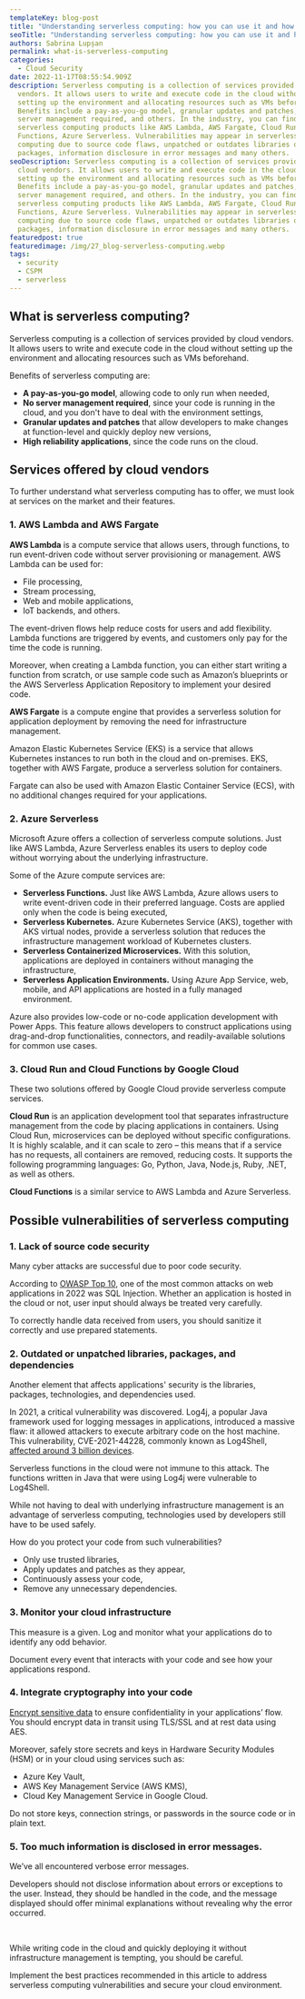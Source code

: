 ```yaml
---
templateKey: blog-post
title: "Understanding serverless computing: how you can use it and how to secure it "
seoTitle: "Understanding serverless computing: how you can use it and how to secure it "
authors: Sabrina Lupșan
permalink: what-is-serverless-computing
categories:
  - Cloud Security
date: 2022-11-17T08:55:54.909Z
description: Serverless computing is a collection of services provided by cloud
  vendors. It allows users to write and execute code in the cloud without
  setting up the environment and allocating resources such as VMs beforehand.
  Benefits include a pay-as-you-go model, granular updates and patches, no
  server management required, and others. In the industry, you can find
  serverless computing products like AWS Lambda, AWS Fargate, Cloud Run, Cloud
  Functions, Azure Serverless. Vulnerabilities may appear in serverless
  computing due to source code flaws, unpatched or outdates libraries or
  packages, information disclosure in error messages and many others.
seoDescription: Serverless computing is a collection of services provided by
  cloud vendors. It allows users to write and execute code in the cloud without
  setting up the environment and allocating resources such as VMs beforehand.
  Benefits include a pay-as-you-go model, granular updates and patches, no
  server management required, and others. In the industry, you can find
  serverless computing products like AWS Lambda, AWS Fargate, Cloud Run, Cloud
  Functions, Azure Serverless. Vulnerabilities may appear in serverless
  computing due to source code flaws, unpatched or outdates libraries or
  packages, information disclosure in error messages and many others.
featuredpost: true
featuredimage: /img/27_blog-serverless-computing.webp
tags:
  - security
  - CSPM
  - serverless
---
```

<!--StartFragment-->

## What is serverless computing? 

Serverless computing is a collection of services provided by cloud vendors. It allows users to write and execute code in the cloud without setting up the environment and allocating resources such as VMs beforehand. 

Benefits of serverless computing are: 

* **A pay-as-you-go model**, allowing code to only run when needed, 
* **No server management required**, since your code is running in the cloud, and you don't have to deal with the environment settings, 
* **Granular updates and patches** that allow developers to make changes at function-level and quickly deploy new versions, 
* **High reliability applications**, since the code runs on the cloud. 

## Services offered by cloud vendors 

To further understand what serverless computing has to offer, we must look at services on the market and their features.  

### 1. AWS Lambda and AWS Fargate 

**AWS Lambda** is a compute service that allows users, through functions, to run event-driven code without server provisioning or management. AWS Lambda can be used for: 

* File processing, 
* Stream processing, 
* Web and mobile applications, 
* IoT backends, and others. 

The event-driven flows help reduce costs for users and add flexibility. Lambda functions are triggered by events, and customers only pay for the time the code is running.  

Moreover, when creating a Lambda function, you can either start writing a function from scratch, or use sample code such as Amazon’s blueprints or the AWS Serverless Application Repository to implement your desired code. 

**AWS Fargate** is a compute engine that provides a serverless solution for application deployment by removing the need for infrastructure management. 

Amazon Elastic Kubernetes Service (EKS) is a service that allows Kubernetes instances to run both in the cloud and on-premises. EKS, together with AWS Fargate, produce a serverless solution for containers. 

Fargate can also be used with Amazon Elastic Container Service (ECS), with no additional changes required for your applications. 

### 2. Azure Serverless  

Microsoft Azure offers a collection of serverless compute solutions. Just like AWS Lambda, Azure Serverless enables its users to deploy code without worrying about the underlying infrastructure.  

Some of the Azure compute services are: 

* **Serverless Functions.** Just like AWS Lambda, Azure allows users to write event-driven code in their preferred language. Costs are applied only when the code is being executed, 
* **Serverless Kubernetes.** Azure Kubernetes Service (AKS), together with AKS virtual nodes, provide a serverless solution that reduces the infrastructure management workload of Kubernetes clusters. 
* **Serverless Containerized Microservices.** With this solution, applications are deployed in containers without managing the infrastructure,  
* **Serverless Application Environments.** Using Azure App Service, web, mobile, and API applications are hosted in a fully managed environment.  

Azure also provides low-code or no-code application development with Power Apps. This feature allows developers to construct applications using drag-and-drop functionalities, connectors, and readily-available solutions for common use cases. 

### 3. Cloud Run and Cloud Functions by Google Cloud 

These two solutions offered by Google Cloud provide serverless compute services.  

**Cloud Run** is an application development tool that separates infrastructure management from the code by placing applications in containers. Using Cloud Run, microservices can be deployed without specific configurations. It is highly scalable, and it can scale to zero – this means that if a service has no requests, all containers are removed, reducing costs. It supports the following programming languages: Go, Python, Java, Node.js, Ruby, .NET, as well as others. 

**Cloud Functions** is a similar service to AWS Lambda and Azure Serverless. 

## Possible vulnerabilities of serverless computing 

### 1. Lack of source code security 

Many cyber attacks are successful due to poor code security.  

According to [OWASP Top 10](https://owasp.org/www-project-top-ten/), one of the most common attacks on web applications in 2022 was SQL Injection. Whether an application is hosted in the cloud or not, user input should always be treated very carefully. 

To correctly handle data received from users, you should sanitize it correctly and use prepared statements. 

### 2. Outdated or unpatched libraries, packages, and dependencies 

Another element that affects applications' security is the libraries, packages, technologies, and dependencies used.  

In 2021, a critical vulnerability was discovered. Log4j, a popular Java framework used for logging messages in applications, introduced a massive flaw: it allowed attackers to execute arbitrary code on the host machine. This vulnerability, CVE-2021-44228, commonly known as Log4Shell, [affected around 3 billion devices](https://www.acaglobal.com/insights/log4shell-vulnerability-what-we-know-and-action-steps-take).   

Serverless functions in the cloud were not immune to this attack. The functions written in Java that were using Log4j were vulnerable to Log4Shell. 

While not having to deal with underlying infrastructure management is an advantage of serverless computing, technologies used by developers still have to be used safely. 

How do you protect your code from such vulnerabilities? 

* Only use trusted libraries, 
* Apply updates and patches as they appear, 
* Continuously assess your code, 
* Remove any unnecessary dependencies. 

### 3. Monitor your cloud infrastructure 

This measure is a given. Log and monitor what your applications do to identify any odd behavior.  

Document every event that interacts with your code and see how your applications respond.  

### 4. Integrate cryptography into your code 

[Encrypt sensitive data](https://cyscale.com/blog/types-of-encryption/) to ensure confidentiality in your applications’ flow. You should encrypt data in transit using TLS/SSL and at rest data using AES. 

Moreover, safely store secrets and keys in Hardware Security Modules (HSM) or in your cloud using services such as: 

* Azure Key Vault,  
* AWS Key Management Service (AWS KMS),  
* Cloud Key Management Service in Google Cloud. 

Do not store keys, connection strings, or passwords in the source code or in plain text. 

### 5. Too much information is disclosed in error messages. 

We’ve all encountered verbose error messages. 

Developers should not disclose information about errors or exceptions to the user. Instead, they should be handled in the code, and the message displayed should offer minimal explanations without revealing why the error occurred. 

  

While writing code in the cloud and quickly deploying it without infrastructure management is tempting, you should be careful.  

Implement the best practices recommended in this article to address serverless computing vulnerabilities and secure your cloud environment. 

<!--EndFragment-->
